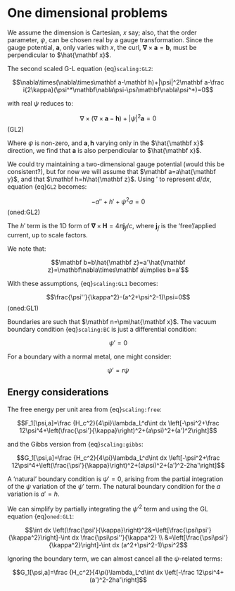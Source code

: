 # One dimensional problems

We assume the dimension is Cartesian, $x$ say; also, that the order parameter, $\psi$, can be chosen real by a gauge transformation. Since the gauge potential, $\mathbf a$, only varies with $x$, the curl, $\mathbf\nabla\times\mathbf a=\mathbf b$, must be perpendicular to $\hat{\mathbf x}$.

The second scaled G-L equation {eq}`scaling:GL2`:

$$\nabla\times(\nabla\times\mathbf a-\mathbf h)+|\psi|^2\mathbf a-\frac i{2\kappa}(\psi^*\mathbf\nabla\psi-\psi\mathbf\nabla\psi^*)=0$$

with real $\psi$ reduces to:

$$\nabla\times(\nabla\times\mathbf a-\mathbf h)+|\psi|^2\mathbf a=0$$(GL2)

Where $\psi$ is non-zero, and $\mathbf a,\mathbf h$ varying only in the $\hat{\mathbf x}$ direction, we find that $\mathbf a$ is also perpendicular to $\hat{\mathbf x}$.

We could try maintaining a two-dimensional gauge potential (would this be consistent?), but for now we will assume that $\mathbf a=a\hat{\mathbf y}$, and that $\mathbf h=h\hat{\mathbf z}$. Using $'$ to represent $d/dx$, equation {eq}`GL2` becomes:

$$-a''+h'+\psi^2a=0$$(oned:GL2)

The $h'$ term is the 1D form of $\mathbf\nabla\times\mathbf H=4\pi \mathbf j_f/c$, where $\mathbf j_f$ is the &lsquo;free&rsquo;/applied current, up to scale factors.

We note that:

$$\mathbf b=b\hat{\mathbf z}=a'\hat{\mathbf z}=\mathbf\nabla\times\mathbf a\implies b=a'$$

With these assumptions, {eq}`scaling:GL1` becomes:

$$\frac{\psi''}{\kappa^2}-(a^2+\psi^2-1)\psi=0$$(oned:GL1)

Boundaries are such that $\mathbf n=\pm\hat{\mathbf x}$. The vacuum boundary condition {eq}`scaling:BC` is just a differential condition:

$$\psi'=0$$

For a boundary with a normal metal, one might consider:

$$\psi'=r\psi$$

## Energy considerations

The free energy per unit area from {eq}`scaling:free`:

$$F_1[\psi,a]=\frac {H_c^2}{4\pi}\lambda_L^d\int dx \left[-\psi^2+\frac 12\psi^4+\left(\frac{\psi'}{\kappa}\right)^2+(a\psi)^2+(a')^2\right]$$

and the Gibbs version from {eq}`scaling:gibbs`:

$$G_1[\psi,a]=\frac {H_c^2}{4\pi}\lambda_L^d\int dx \left[-\psi^2+\frac 12\psi^4+\left(\frac{\psi'}{\kappa}\right)^2+(a\psi)^2+(a')^2-2ha'\right]$$

A &lsquo;natural&rsquo; boundary condition is $\psi'=0$, arising from the partial integration of the $\psi$ variation of the $\psi'$ term. The natural boundary condition for the $a$ variation is $a'=h$.

We can simplify by partially integrating the $\psi'^2$ term and using the GL equation {eq}`oned:GL1`:

$$\int dx \left(\frac{\psi'}{\kappa}\right)^2&=\left[\frac{\psi\psi'}{\kappa^2}\right]-\int dx \frac{\psi\psi''}{\kappa^2} \\
&=\left[\frac{\psi\psi'}{\kappa^2}\right]-\int dx (a^2+\psi^2-1)\psi^2$$

Ignoring the boundary term, we can almost cancel all the $\psi$-related terms:

$$G_1[\psi,a]=\frac {H_c^2}{4\pi}\lambda_L^d\int dx \left[-\frac 12\psi^4+(a')^2-2ha'\right]$$